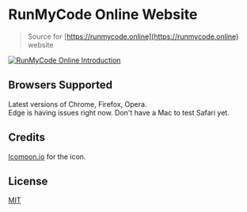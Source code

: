 # RunMyCode Online Website

> Source for [https://runmycode.online](https://runmycode.online) website

[![RunMyCode Online Introduction](https://github.com/shatgupt/runmycode-ext/raw/master/screenshot.png?raw=true)](https://www.youtube.com/watch?v=Q0m6diPI1Gs "RunMyCode Online Introduction")

## Browsers Supported
Latest versions of Chrome, Firefox, Opera.  
Edge is having issues right now. Don't have a Mac to test Safari yet.

## Credits
[Icomoon.io](https://icomoon.io) for the icon.  

## License
[MIT](LICENSE)
